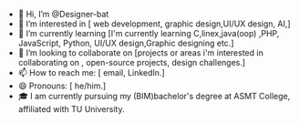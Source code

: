 - 👋 Hi, I’m @Designer-bat
- 👀 I’m interested in [ web development, graphic design,UI/UX design, AI,]
- 🌱 I’m currently learning [I'm currently learning C,linex,java(oop) ,PHP, JavaScript, Python, UI/UX design,Graphic designing etc.]
- 💞️ I’m looking to collaborate on [projects or areas i'm interested in collaborating on , open-source projects, design challenges.]
- 📫 How to reach me: [ email, LinkedIn.]
- 😄 Pronouns: [ he/him.]
- 🎓 I am currently pursuing my (BIM)bachelor's degree at ASMT College, affiliated with TU University.


